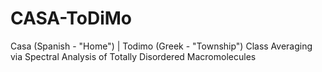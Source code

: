 # CASA-ToDiMo

Casa (Spanish - "Home") | Todimo (Greek - "Township")
Class Averaging via Spectral Analysis of Totally Disordered Macromolecules
